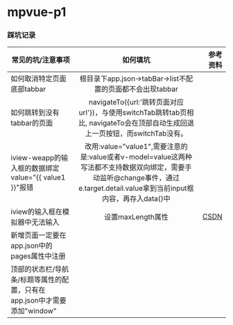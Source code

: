 # mpvue-p1

### 踩坑记录
常见的坑/注意事项|如何填坑|参考资料
---|:--:|---:
如何取消特定页面底部tabbar|根目录下app.json->tabBar->list不配置的页面都不会出现tabbar
如何跳转到没有tabbar的页面|navigateTo({url:'跳转页面对应url'})，与使用switchTab跳转tab页相比, navigateTo会在顶部自动生成回退上一页按钮，而switchTab没有。 
iview-weapp的输入框的数据绑定value="{{ value1 }}"报错|改用:value="value1",需要注意的是:value或者v-model=value这两种写法都不支持数据双向绑定，需要手动监听@change事件，通过e.target.detail.value拿到当前input框内容，再存入data()中|
iview的输入框在模拟器中无法输入|设置maxLength属性|[CSDN](https://blog.csdn.net/qq_36761787/article/details/87265300#commentBox) 
新增页面一定要在app.json中的pages属性中注册||
顶部的状态栏/导航条/标题等属性的配置，只有在app.json中才需要添加"window"|| 